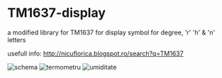 # TM1637-display
a modified library for TM1637 for display symbol for degree, 'r' 'h' &amp; 'n' letters

usefull info: http://nicuflorica.blogspot.ro/search?q=TM1637

![schema](https://2.bp.blogspot.com/-DGRHtvxWaeg/Vwyw4nVWLrI/AAAAAAAAPcw/wcVS9iZG4UcAjwbZX0p35OJJcEt26St6ACLcB/s1600/arduino_TM1637_DHT11_schematic.png)
![termometru](https://3.bp.blogspot.com/-7qp1ICEvcmo/Vwyq1b2EvwI/AAAAAAAAPcM/ZM14-FvnRvMrMsHy0dY5bhilWhj6RevUACLcB/s1600/aPB250251.JPG)
![umiditate](https://4.bp.blogspot.com/-tWvDa7BGfbk/Vwys7gLmnwI/AAAAAAAAPck/MAEaFVpCX3w_6R5elj5aVYIC0BhWiWmOA/s1600/bPB250251.JPG)

